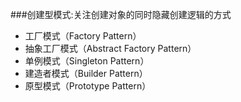 ###创建型模式:关注创建对象的同时隐藏创建逻辑的方式

+ 工厂模式（Factory Pattern）
+ 抽象工厂模式（Abstract Factory Pattern）
+ 单例模式（Singleton Pattern）
+ 建造者模式（Builder Pattern）
+ 原型模式（Prototype Pattern）
